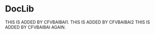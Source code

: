 # DocLib
THIS IS ADDED BY CFVBAIBAI1.
THIS IS ADDED BY CFVBAIBAI2
THIS IS ADDED BY CFVBAIBAI AGAIN.
